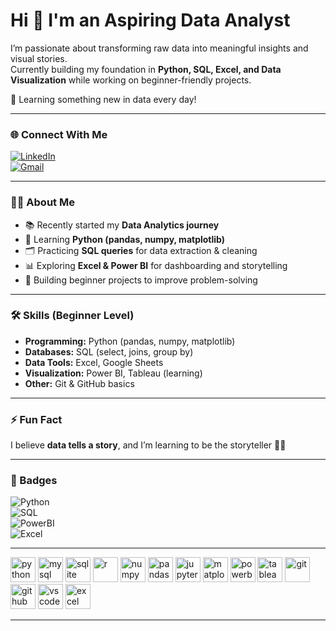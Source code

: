 # Hi 👋 I'm an Aspiring Data Analyst  

I’m passionate about transforming raw data into meaningful insights and visual stories.  
Currently building my foundation in **Python, SQL, Excel, and Data Visualization** while working on beginner-friendly projects.  

🌱 Learning something new in data every day!  

---


### 🌐 Connect With Me  
[![LinkedIn](https://img.shields.io/badge/LinkedIn-blue?style=for-the-badge&logo=linkedin)](<https://www.linkedin.com/in/piyush-shamnani-5190bb380/>)  
[![Gmail](https://img.shields.io/badge/Email-red?style=for-the-badge&logo=gmail&logoColor=white)](mailto:<piyushshamnani10@gmail.com>)  

---

### 👨‍💻 About Me  
- 📚 Recently started my **Data Analytics journey**  
- 🐍 Learning **Python (pandas, numpy, matplotlib)**  
- 🗂️ Practicing **SQL queries** for data extraction & cleaning  
- 📊 Exploring **Excel & Power BI** for dashboarding and storytelling  
- 🚀 Building beginner projects to improve problem-solving  

---

### 🛠️ Skills (Beginner Level)
- **Programming:** Python (pandas, numpy, matplotlib)  
- **Databases:** SQL (select, joins, group by)  
- **Data Tools:** Excel, Google Sheets  
- **Visualization:** Power BI, Tableau (learning)  
- **Other:** Git & GitHub basics  

---

### ⚡ Fun Fact  
I believe **data tells a story**, and I’m learning to be the storyteller 📖✨  

---

### 🚀 Badges  
![Python](https://img.shields.io/badge/Python-beginner-informational?style=flat&logo=python&logoColor=white&color=3776AB)  
![SQL](https://img.shields.io/badge/SQL-learning-blue)  
![PowerBI](https://img.shields.io/badge/Power%20BI-exploring-yellow)  
![Excel](https://img.shields.io/badge/Excel-data--cleaning-success)  

---
<p align="left">
  <!-- Programming -->
  <img src="https://cdn.jsdelivr.net/gh/devicons/devicon/icons/python/python-original.svg" alt="python" width="40" height="40"/> 
  <img src="https://cdn.jsdelivr.net/gh/devicons/devicon/icons/mysql/mysql-original-wordmark.svg" alt="mysql" width="40" height="40"/>
  <img src="https://cdn.jsdelivr.net/gh/devicons/devicon/icons/sqlite/sqlite-original.svg" alt="sqlite" width="40" height="40"/>  
  <img src="https://cdn.jsdelivr.net/gh/devicons/devicon/icons/r/r-original.svg" alt="r" width="40" height="40"/>  

  <!-- Data Tools -->
  <img src="https://cdn.jsdelivr.net/gh/devicons/devicon/icons/numpy/numpy-original.svg" alt="numpy" width="40" height="40"/>
  <img src="https://cdn.jsdelivr.net/gh/devicons/devicon/icons/pandas/pandas-original.svg" alt="pandas" width="40" height="40"/>  
  <img src="https://cdn.jsdelivr.net/gh/devicons/devicon/icons/jupyter/jupyter-original.svg" alt="jupyter" width="40" height="40"/>  

  <!-- Visualization -->
  <img src="https://cdn.jsdelivr.net/gh/devicons/devicon/icons/matplotlib/matplotlib-original.svg" alt="matplotlib" width="40" height="40"/>
  <img src="https://img.icons8.com/color/48/power-bi.png" alt="powerbi" width="40" height="40"/>  
  <img src="https://img.icons8.com/color/48/tableau-software.png" alt="tableau" width="40" height="40"/>  

  <!-- Others -->
  <img src="https://cdn.jsdelivr.net/gh/devicons/devicon/icons/git/git-original.svg" alt="git" width="40" height="40"/>  
  <img src="https://cdn.jsdelivr.net/gh/devicons/devicon/icons/github/github-original.svg" alt="github" width="40" height="40"/>  
  <img src="https://cdn.jsdelivr.net/gh/devicons/devicon/icons/vscode/vscode-original.svg" alt="vscode" width="40" height="40"/>  
  <img src="https://img.icons8.com/color/48/ms-excel.png" alt="excel" width="40" height="40"/>  
</p>  

---

